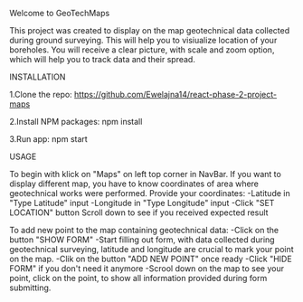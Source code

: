 
Welcome to GeoTechMaps

This project was created to display on the map geotechnical data collected during ground surveying. 
This will help you to visiualize location of your boreholes. 
You will receive a clear picture, with scale and zoom option, which will help you to track data and their spread. 

INSTALLATION

1.Clone the repo:
https://github.com/Ewelajna14/react-phase-2-project-maps

2.Install NPM packages:
npm install

3.Run app:
npm start

USAGE

To begin with klick on "Maps" on left top corner in NavBar.
If you want to display different map, you have to know coordinates of area where geotechnical works were performed. 
Provide your coordinates: 
-Latitude in "Type Latitude" input 
-Longitude in "Type Longitude" input 
-Click "SET LOCATION" button
Scroll down to see if you received expected result

To add new point to the map containing geotechnical data:
-Click on the button "SHOW FORM"
-Start filling out form, with data collected during geotechnical surveying, latitude and longitude are crucial to mark your point on the map.
-Clik on the button "ADD NEW POINT" once ready
-Click "HIDE FORM" if you don't need it anymore
-Scrool down on the map to see your point, click on the point, to show all information provided during form submitting.

